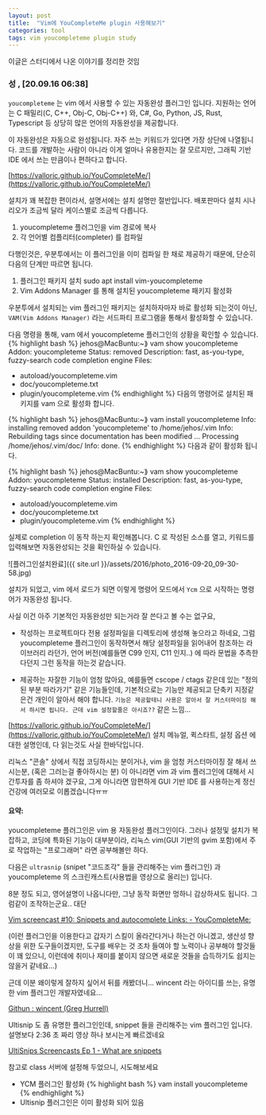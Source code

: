 ```yaml
---
layout: post
title:  "Vim에 YouCompleteMe plugin 사용해보기"
categories: tool
tags: vim youcompleteme plugin study
---
```

이글은 스터디에서 나온 이야기를 정리한 것임

### 성 , [20.09.16 06:38]

`youcompleteme` 는 vim 에서 사용할 수 있는 자동완성 플러그인 입니다. 지원하는 언어는 C 패밀리(C, C++, Obj-C, Obj-C++) 와, C#, Go, Python, JS, Rust, Typescript 등 상당히 많은 언어의 자동완성을 제공합니다.

이 자동완성은 자동으로 완성됩니다. 자주 쓰는 키워드가 있다면 가장 상단에 나열됩니다. 코드를 개발하는 사람이 아니라 이게 얼마나 유용한지는 잘 모르지만, 그래픽 기반 IDE 에서 쓰는 만큼이나 편하다고 합니다.

[https://valloric.github.io/YouCompleteMe/](https://valloric.github.io/YouCompleteMe/)

설치가 꽤 복잡한 편이라서, 설명서에는 설치 설명만 절반입니다. 배포판마다 설치 시나리오가 조금씩 달라 케이스별로 조금씩 다릅니다.

1. youcompleteme 플러그인을 vim 경로에 복사
2. 각 언어별 컴플리터(completer) 를 컴파일

다행인것은, 우분투에서는 이 플러그인을 이미 컴파일 한 채로 제공하기 때문에, 단순히 다음의 단계만 따르면 됩니다.

1. 플러그인 패키지 설치
sudo apt install vim-youcompleteme
2. Vim Addons Manager 를 통해 설치된 youcompleteme 패키지 활성화

우분투에서 설치되는 vim 플러그인 패키지는 설치하자마자 바로 활성화 되는것이 아닌, `VAM(Vim Addons Manager)` 라는 서드파티 프로그램을 통해서 활성화할 수 있습니다.

다음 명령을 통해, vam 에서 youcompleteme 플러그인의 상황을 확인할 수 있습니다.
{% highlight bash %}
jehos@MacBuntu:~⟫ vam show youcompleteme
Addon: youcompleteme
Status: removed
Description: fast, as-you-type, fuzzy-search code completion engine
Files:
 - autoload/youcompleteme.vim
 - doc/youcompleteme.txt
 - plugin/youcompleteme.vim
{% endhighlight %}
다음의 명령어로 설치된 패키지를 vam 으로 활성화 합니다.

{% highlight bash %}
jehos@MacBuntu:~⟫ vam install youcompleteme
Info: installing removed addon 'youcompleteme' to /home/jehos/.vim
Info: Rebuilding tags since documentation has been modified ...
Processing /home/jehos/.vim/doc/
Info: done.
{% endhighlight %}
다음과 같이 활성화 됩니다.

{% highlight bash %}
jehos@MacBuntu:~⟫ vam show youcompleteme
Addon: youcompleteme
Status: installed
Description: fast, as-you-type, fuzzy-search code completion engine
Files:
 - autoload/youcompleteme.vim
 - doc/youcompleteme.txt
 - plugin/youcompleteme.vim
{% endhighlight %}

실제로 completion 이 동작 하는지 확인해봅니다. C 로 작성된 소스를 열고, 키워드를 입력해보면 자동완성되는 것을 확인하실 수 있습니다.

![플러그인설치완료]({{ site.url }}/assets/2016/photo_2016-09-20_09-30-58.jpg)

설치가 되었고, vim 에서 로드가 되면 이렇게 명령어 모드에서 `Ycm` 으로 시작하는 명령어가 자동완성 됩니다.

사실 이건 아주 기본적인 자동완성만 되는거라 잘 쓴다고 볼 수는 없구요,

* 작성하는 프로젝트마다 전용 설정파일을 디렉토리에 생성해 놓으라고 하네요, 그럼 youcompleteme 플러그인이 동작하면서 해당 설정파일을 읽어내어 참조하는 라이브러리 라던가, 언어 버전(예를들면 C99 인지, C11 인지..) 에 따라 문법을 추측한다던지 그런 동작을 하는것 같습니다.

* 제공하는 자잘한 기능이 엄청 많아요, 예를들면 cscope / ctags 같은데 있는 "정의된 부분 따라가기" 같은 기능들인데, 기본적으로는 기능만 제공되고 단축키 지정같은건 개인이 알아서 해야 합니다. `기능은 제공할테니 사용은 알아서 잘 커스터마이징 해서 하시면 됩니다. 근데 vim 설정할줄은 아시죠??` 같은 느낌...

[https://valloric.github.io/YouCompleteMe/](https://valloric.github.io/YouCompleteMe/)
설치 메뉴얼, 퀵스타트, 설정 옵션 에 대한 설명인데, 다 읽는것도 사실 한바닥입니다.

리눅스 "콘솔" 상에서 직접 코딩하시는 분이거나, vim 을 엄청 커스터마이징 잘 해서 쓰시는분, (혹은 그러는걸 좋아하시는 분) 이 아니라면 vim 과 vim 플러그인에 대해서 시간투자를 좀 하셔야 겠구요, 그게 아니라면 맘편하게 GUI 기반 IDE 를 사용하는게 정신건강에 여러모로 이롭겠습니다ㅠㅠ

#### 요약:

youcompleteme 플러그인은 vim 용 자동완성 플러그인이다. 그러나 설정및 설치가 복잡하고, 코딩에 특화된 기능이 대부분이라, 리눅스 vim(GUI 기반의 gvim 포함)에서 주로 작업하는 "프로그래머" 라면 공부해볼만 하다.

다음은 `ultrasnip` (snipet "코드조각" 들을 관리해주는 vim 플러그인) 과 youcompleteme 의 스크린캐스트(사용법을 영상으로 올리는) 입니다.

8분 정도 되고, 영어설명이 나옵니다만, 그냥 동작 화면만 멍하니 감상하셔도 됩니다. 그럼같이 조작하는군요.. 대단

[Vim screencast #10: Snippets and autocomplete Links: - YouCompleteMe:](https://www.youtube.com/watch?v=WeppptWfV-0)

(이런 플러그인을 이용한다고 갑자기 스킬이 올라간다거나 하는건 아니겠고, 생산성 향상을 위한 도구들이겠지만,  도구를 배우는 것 조차 들여야 할 노력이나 공부해야 할것들이 꽤 있으니, 이런데에 취미나 재미를 붙이지 않으면 새로운 것들을 습득하기도 쉽지는 않을거 같네요...)

근데 이분 왜이렇게 잘하지 싶어서 뒤를 캐봤더니... wincent 라는 아이디를 쓰는, 유명한 vim 플러그인 개발자였네요...

[Githun : wincent (Greg Hurrell)](https://github.com/wincent)

Ultisnip 도 좀 유명한 플러그인인데, snippet 들을 관리해주는 vim 플러그인 입니다. 설명보다 2:36 초 짜리 영상 하나 보시는게 빠르겠네요

[UltiSnips Screencasts Ep 1 - What are snippets](https://www.youtube.com/watch?v=Zik6u0klD40)

참고로 class 서버에 설정해 두었으니, 시도해보세요

* YCM 플러그인 활성화
{% highlight bash %}
vam install youcompleteme
{% endhighlight %}
* Ultisnip 플러그인은 이미 활성화 되어 있음
